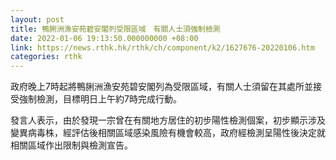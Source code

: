 ```yaml
---
layout: post
title: 鴨脷洲漁安苑碧安閣列受限區域　有關人士須強制檢測
date: 2022-01-06 19:13:50.000000000 +08:00
link: https://news.rthk.hk/rthk/ch/component/k2/1627676-20220106.htm
categories: rthk
---
```


政府晚上7時起將鴨脷洲漁安苑碧安閣列為受限區域，有關人士須留在其處所並接受強制檢測，目標明日上午約7時完成行動。

發言人表示，由於發現一宗曾在有關地方居住的初步陽性檢測個案，初步顯示涉及變異病毒株，經評估後相關區域感染風險有機會較高，政府經檢測呈陽性後決定就相關區域作出限制與檢測宣告。
